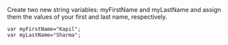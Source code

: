 Create two new string variables: myFirstName and myLastName and assign them the values of your first and last name, respectively.

```solution
var myFirstName="Kapil";
var myLastName="Sharma";
```
